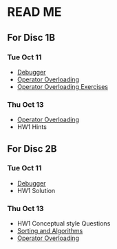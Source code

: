 # READ ME

## For Disc 1B
### Tue Oct 11
- [Debugger](https://github.com/TejasViswa/PIC10B_Disc1B_Disc2B/blob/main/Week_2/Debugger.md)
- [Operator Overloading](https://github.com/TejasViswa/PIC10B_Disc1B_Disc2B/blob/main/Week_5/Operator_Overloading.md)
- [Operator Overloading Exercises](https://github.com/TejasViswa/PIC10B_Disc1B_Disc2B/blob/main/Week_3/op_ovrld_ex.md)
### Thu Oct 13
- [Operator Overloading](https://github.com/TejasViswa/PIC10B_Disc1B_Disc2B/blob/main/Week_5/Operator_Overloading.md)
- HW1 Hints

## For Disc 2B
### Tue Oct 11
- [Debugger](https://github.com/TejasViswa/PIC10B_Disc1B_Disc2B/blob/main/Week_2/Debugger.md)
- HW1 Solution
### Thu Oct 13
- HW1 Conceptual style Questions
- [Sorting and Algorithms](Sorting_and_algo.md)
- [Operator Overloading](https://github.com/TejasViswa/PIC10B_Disc1B_Disc2B/blob/main/Week_5/Operator_Overloading.md)
